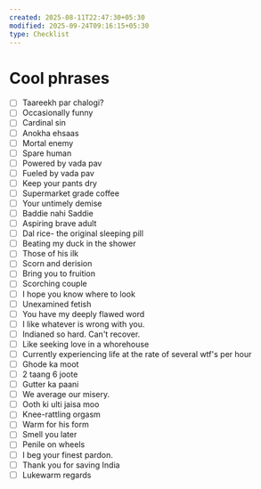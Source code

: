 ```yaml
---
created: 2025-08-11T22:47:30+05:30
modified: 2025-09-24T09:16:15+05:30
type: Checklist
---
```


# Cool phrases

- [ ] Taareekh par chalogi?
- [ ] Occasionally funny
- [ ] Cardinal sin
- [ ] Anokha ehsaas
- [ ] Mortal enemy 
- [ ] Spare human
- [ ] Powered by vada pav
- [ ] Fueled by vada pav
- [ ] Keep your pants dry
- [ ] Supermarket grade coffee
- [ ] Your untimely demise
- [ ] Baddie nahi Saddie
- [ ] Aspiring brave adult
- [ ] Dal rice- the original sleeping pill 
- [ ] Beating my duck in the shower
- [ ] Those of his ilk
- [ ] Scorn and derision 
- [ ] Bring you to fruition 
- [ ] Scorching couple 
- [ ] I hope you know where to look
- [ ] Unexamined fetish
- [ ] You have my deeply flawed word
- [ ] I like whatever is wrong with you.
- [ ] Indianed so hard. Can't recover.
- [ ] Like seeking love in a whorehouse
- [ ] Currently experiencing life at the rate of several wtf's per hour
- [ ] Ghode ka moot
- [ ] 2 taang 6 joote
- [ ] Gutter ka paani
- [ ] We average our misery.
- [ ] Ooth ki ulti jaisa moo
- [ ] Knee-rattling orgasm
- [ ] Warm for his form 
- [ ] Smell you later
- [ ] Penile on wheels
- [ ] I beg your finest pardon.
- [ ] Thank you for saving India
- [ ] Lukewarm regards
